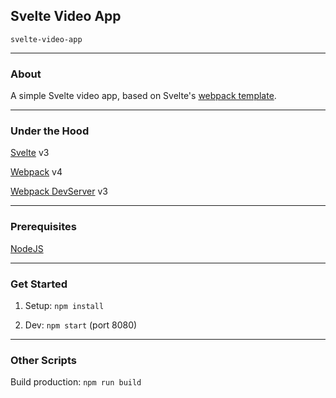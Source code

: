 ## Svelte Video App

`svelte-video-app`

---

### About

A simple Svelte video app, based on Svelte's [webpack template](https://github.com/sveltejs/template-webpack).

---

### Under the Hood

[Svelte](https://svelte.dev) v3

[Webpack](https://webpack.js.org) v4

[Webpack DevServer](https://webpack.js.org/configuration/dev-server) v3

---

### Prerequisites

[NodeJS](https://nodejs.org)

---

### Get Started

1. Setup: `npm install`

2. Dev: `npm start` (port 8080)

---

### Other Scripts

Build production: `npm run build`
